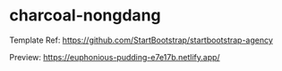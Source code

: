 # charcoal-nongdang


Template Ref: https://github.com/StartBootstrap/startbootstrap-agency

Preview: https://euphonious-pudding-e7e17b.netlify.app/
